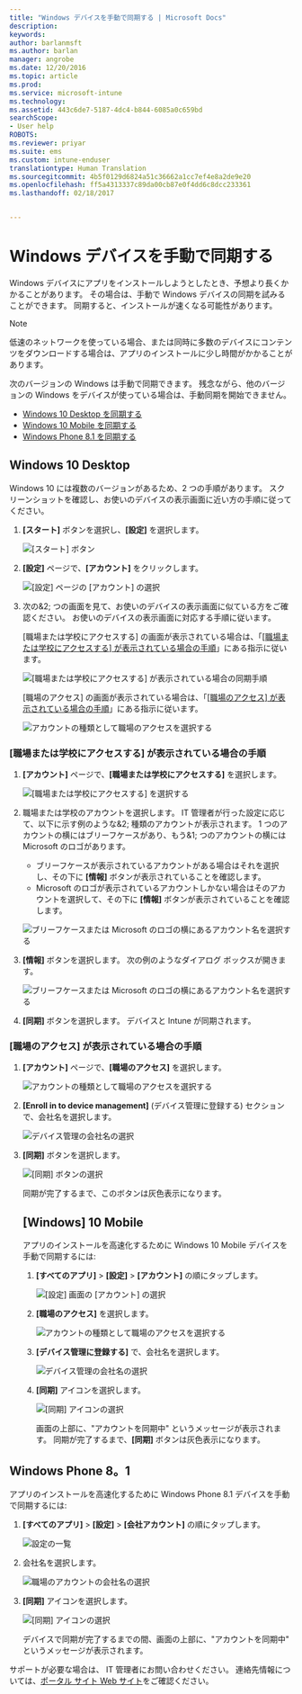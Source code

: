 ```yaml
---
title: "Windows デバイスを手動で同期する | Microsoft Docs"
description: 
keywords: 
author: barlanmsft
ms.author: barlan
manager: angrobe
ms.date: 12/20/2016
ms.topic: article
ms.prod: 
ms.service: microsoft-intune
ms.technology: 
ms.assetid: 443c6de7-5187-4dc4-b844-6085a0c659bd
searchScope:
- User help
ROBOTS: 
ms.reviewer: priyar
ms.suite: ems
ms.custom: intune-enduser
translationtype: Human Translation
ms.sourcegitcommit: 4b5f0129d6824a51c36662a1cc7ef4e8a2de9e20
ms.openlocfilehash: ff5a4313337c89da00cb87e0f4dd6c8dcc233361
ms.lasthandoff: 02/18/2017


---
```


# <a name="sync-your-windows-device-manually"></a>Windows デバイスを手動で同期する

Windows デバイスにアプリをインストールしようとしたとき、予想より長くかかることがあります。 その場合は、手動で Windows デバイスの同期を試みることができます。 同期すると、インストールが速くなる可能性があります。

> [!Note]
> 低速のネットワークを使っている場合、または同時に多数のデバイスにコンテンツをダウンロードする場合は、アプリのインストールに少し時間がかかることがあります。

次のバージョンの Windows は手動で同期できます。 残念ながら、他のバージョンの Windows をデバイスが使っている場合は、手動同期を開始できません。

* [Windows 10 Desktop を同期する](#windows-10-desktop)
* [Windows 10 Mobile を同期する](#windows-10-mobile)
* [Windows Phone 8.1 を同期する](#windows-phone-81)

## <a name="windows-10-desktop"></a>Windows 10 Desktop
Windows 10 には複数のバージョンがあるため、2 つの手順があります。 スクリーンショットを確認し、お使いのデバイスの表示画面に近い方の手順に従ってください。

1. **[スタート]** ボタンを選択し、**[設定]** を選択します。

    ![[スタート] ボタン](./media/win10pc-sync-1-start-button.png)

2. **[設定]** ページで、**[アカウント]** をクリックします。

    ![[設定] ページの [アカウント] の選択](./media/win10pc-sync-2-settings-accounts.png)

3. 次の&2; つの画面を見て、お使いのデバイスの表示画面に似ている方をご確認ください。 お使いのデバイスの表示画面に対応する手順に従います。

    [職場または学校にアクセスする] の画面が表示されている場合は、「[[職場または学校にアクセスする] が表示されている場合の手順](#steps-to-follow-if-you-see-access-work-or-school)」にある指示に従います。

    ![[職場または学校にアクセスする] が表示されている場合の同期手順](./media/w10-enroll-rs1-connect-to-work-or-school.png)

    [職場のアクセス] の画面が表示されている場合は、「[[職場のアクセス] が表示されている場合の手順](#steps-to-follow-if-you-see-your-account)」にある指示に従います。

    ![アカウントの種類として職場のアクセスを選択する](./media/win10pc-sync-3-work-access.png)

### <a name="steps-to-follow-if-you-see-access-work-or-school"></a>[職場または学校にアクセスする] が表示されている場合の手順

1. **[アカウント]** ページで、**[職場または学校にアクセスする]** を選択します。

    ![[職場または学校にアクセスする] を選択する](./media/w10-enroll-rs1-connect-to-work-or-school.png)

2. 職場または学校のアカウントを選択します。 IT 管理者が行った設定に応じて、以下に示す例のような&2; 種類のアカウントが表示されます。 1 つのアカウントの横にはブリーフケースがあり、もう&1; つのアカウントの横には Microsoft のロゴがあります。

    - ブリーフケースが表示されているアカウントがある場合はそれを選択し、その下に **[情報]** ボタンが表示されていることを確認します。
    - Microsoft のロゴが表示されているアカウントしかない場合はそのアカウントを選択して、その下に **[情報]** ボタンが表示されていることを確認します。

    ![ブリーフケースまたは Microsoft のロゴの横にあるアカウント名を選択する](./media/win10pc-rs1-sync-info-button.png)

3. **[情報]** ボタンを選択します。 次の例のようなダイアログ ボックスが開きます。

    ![ブリーフケースまたは Microsoft のロゴの横にあるアカウント名を選択する](./media/win10pc-rs1-sync-button.png)

4. **[同期]** ボタンを選択します。 デバイスと Intune が同期されます。

### <a name="steps-to-follow-if-you-see-work-access"></a>[職場のアクセス] が表示されている場合の手順

1. **[アカウント]** ページで、**[職場のアクセス]** を選択します。

    ![アカウントの種類として職場のアクセスを選択する](./media/win10pc-sync-3-work-access.png)

2. **[Enroll in to device management]** (デバイス管理に登録する) セクションで、会社名を選択します。

    ![デバイス管理の会社名の選択](./media/win10pc-sync-4-tap-com-name.png)

3. **[同期]** ボタンを選択します。

    ![[同期] ボタンの選択](./media/win10pc-sync-5-tap-sync.png)

   同期が完了するまで、このボタンは灰色表示になります。

   ## <a name="windows-10-mobile"></a>[Windows] 10 Mobile
   アプリのインストールを高速化するために Windows 10 Mobile デバイスを手動で同期するには:

   1. **[すべてのアプリ]** > **[設定]** > **[アカウント]** の順にタップします。

       ![[設定] 画面の [アカウント] の選択](./media/win10m-sync-1-settings-accounts.png)

   2. **[職場のアクセス]** を選択します。

       ![アカウントの種類として職場のアクセスを選択する](./media/win10m-sync-2-work-access.png)

   3. **[デバイス管理に登録する]** で、会社名を選択します。

       ![デバイス管理の会社名の選択](./media/win10m-sync-3-tap-comp-name.png)

   4. **[同期]** アイコンを選択します。

       ![[同期] アイコンの選択](./media/win10m-sync-4-tap-sync.png)

       画面の上部に、"アカウントを同期中" というメッセージが表示されます。 同期が完了するまで、**[同期]** ボタンは灰色表示になります。

## <a name="windows-phone-81"></a>Windows Phone 8。1
アプリのインストールを高速化するために Windows Phone 8.1 デバイスを手動で同期するには:

1. **[すべてのアプリ]** > **[設定]** > **[会社アカウント]** の順にタップします。

    ![設定の一覧](./media/wp81-1-sync-settings-workplace.png)

2. 会社名を選択します。

    ![職場のアカウントの会社名の選択](./media/wp81-2-sync-tap-compname.png)

3. **[同期]** アイコンを選択します。

    ![[同期] アイコンの選択](./media/wp81-3-sync-tap-sync-button.png)

   デバイスで同期が完了するまでの間、画面の上部に、"アカウントを同期中" というメッセージが表示されます。

サポートが必要な場合は、 IT 管理者にお問い合わせください。 連絡先情報については、[ポータル サイト Web サイト](http://portal.manage.microsoft.com)をご確認ください。

